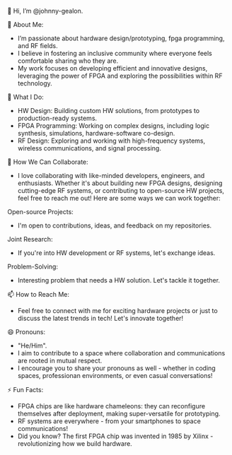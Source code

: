  👋 Hi, I’m @johnny-gealon.
  
👀 About Me:
- I’m passionate about hardware design/prototyping, fpga programming, and RF fields.
- I believe in fostering an inclusive community where everyone feels comfortable sharing who they are.
- My work focuses on developing efficient and innovative designs, leveraging the power of FPGA and exploring the possibilities within RF technology.
  
🌱 What I Do:
- HW Design: Building custom HW solutions, from prototypes to production-ready systems.
- FPGA Programming: Working on complex designs, including logic synthesis, simulations, hardware-software co-design.
- RF Design: Exploring and working with high-frequency systems, wireless communications, and signal processing.

💞️ How We Can Collaborate:
- I love collaborating with like-minded developers, engineers, and enthusiasts. Whether it's about building new FPGA designs, designing cutting-edge RF systems, or contributing to open-source HW projects, feel free to reach me out! Here are some ways we can work together:

Open-source Projects:
- I'm open to contributions, ideas, and feedback on my repositories.

Joint Research:
- If you're into HW development or RF systems, let's exchange ideas.

Problem-Solving:
- Interesting problem that needs a HW solution. Let's tackle it together.
   
📫 How to Reach Me:
- Feel free to connect with me for exciting hardware projects or just to discuss the latest trends in tech! Let's innovate together!

😄 Pronouns:
- "He/Him".
- I aim to contribute to a space where collaboration and communications are rooted in mutual respect.
- I encourage you to share your pronouns as well - whether in coding spaces, professionan environments, or even casual conversations!
  
⚡ Fun Facts:
- FPGA chips are like hardware chameleons: they can reconfigure themselves after deployment, making super-versatile for prototyping.
- RF systems are everywhere - from your smartphones to space communications!
- Did you know? The first FPGA chip was invented in 1985 by Xilinx - revolutionizing how we build hardware.

<!---
johnny-gealon/johnny-gealon is a ✨ special ✨ repository because its `README.md` (this file) appears on your GitHub profile.
You can click the Preview link to take a look at your changes.
--->
